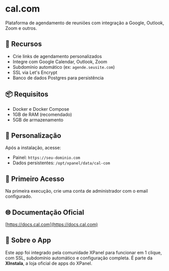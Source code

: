 # cal.com

Plataforma de agendamento de reuniões com integração a Google, Outlook, Zoom e outros.

## 🚀 Recursos
- Crie links de agendamento personalizados
- Integre com Google Calendar, Outlook, Zoom
- Subdomínio automático (ex: `agende.seusite.com`)
- SSL via Let's Encrypt
- Banco de dados Postgres para persistência

## 📦 Requisitos
- Docker e Docker Compose
- 1GB de RAM (recomendado)
- 5GB de armazenamento

## 🧩 Personalização
Após a instalação, acesse:
- Painel: `https://seu-dominio.com`
- Dados persistentes: `/opt/xpanel/data/cal-com`

## 🔐 Primeiro Acesso
Na primeira execução, crie uma conta de administrador com o email configurado.

## 🌐 Documentação Oficial
[https://docs.cal.com](https://docs.cal.com)

## 💬 Sobre o App
Este app foi integrado pela comunidade XPanel para funcionar em 1 clique, com SSL, subdomínio automático e configuração completa. É parte da **XInstala**, a loja oficial de apps do XPanel.